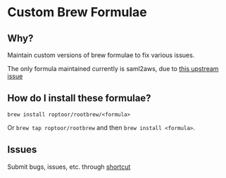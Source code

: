 # Custom Brew Formulae
## Why?
Maintain custom versions of brew formulae to fix various issues.

The only formula maintained currently is saml2aws, due to [this upstream issue](https://github.com/Versent/saml2aws/issues/1077)

## How do I install these formulae?

`brew install roptoor/rootbrew/<formula>`

Or `brew tap roptoor/rootbrew` and then `brew install <formula>`.

## Issues
Submit bugs, issues, etc. through [shortcut](https://app.shortcut.com/joinroot/)
